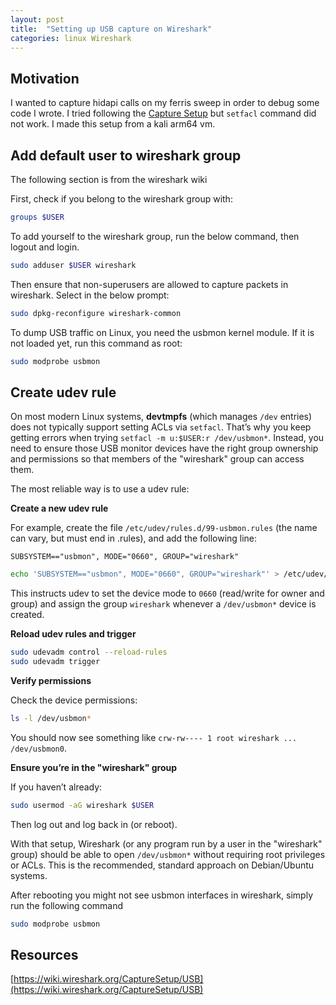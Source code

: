 ```yaml
---
layout: post
title:  "Setting up USB capture on Wireshark"
categories: linux Wireshark
---
```


## Motivation 
I wanted to capture hidapi calls on my ferris sweep in order to debug some code I wrote. I tried following the [Capture Setup](https://wiki.wireshark.org/CaptureSetup/USB) but `setfacl` command did not work. I made this setup from a kali arm64 vm.

## Add default user to wireshark group
The following section is from the wireshark wiki

First, check if you belong to the wireshark group with:

```bash
groups $USER
```


To add yourself to the wireshark group, run the below command, then logout and login.

```bash
sudo adduser $USER wireshark
```

Then ensure that non-superusers are allowed to capture packets in wireshark. Select <Yes> in the below prompt:

```bash
sudo dpkg-reconfigure wireshark-common
```

To dump USB traffic on Linux, you need the usbmon kernel module. If it is not loaded yet, run this command as root:

```bash
sudo modprobe usbmon
```

## Create udev rule

On most modern Linux systems, **devtmpfs** (which manages `/dev` entries) does not typically support setting ACLs via `setfacl`. That’s why you keep getting errors when trying `setfacl -m u:$USER:r /dev/usbmon*`. Instead, you need to ensure those USB monitor devices have the right group ownership and permissions so that members of the "wireshark" group can access them.

The most reliable way is to use a udev rule:

**Create a new udev rule**

For example, create the file `/etc/udev/rules.d/99-usbmon.rules` (the name can vary, but must end in .rules), and add the following line:

```
SUBSYSTEM=="usbmon", MODE="0660", GROUP="wireshark"
```

```bash
echo 'SUBSYSTEM=="usbmon", MODE="0660", GROUP="wireshark"' > /etc/udev/rules.d/99-usbmon.rules
```

This instructs udev to set the device mode to `0660` (read/write for owner and group) and assign the group `wireshark` whenever a `/dev/usbmon*` device is created.

**Reload udev rules and trigger**

```bash
sudo udevadm control --reload-rules
sudo udevadm trigger
```

**Verify permissions**

Check the device permissions:

```bash
ls -l /dev/usbmon*
```

You should now see something like `crw-rw---- 1 root wireshark ... /dev/usbmon0`.

**Ensure you’re in the "wireshark" group**

If you haven’t already:

```bash
sudo usermod -aG wireshark $USER
```

Then log out and log back in (or reboot).

With that setup, Wireshark (or any program run by a user in the "wireshark" group) should be able to open `/dev/usbmon*` without requiring root privileges or ACLs. This is the recommended, standard approach on Debian/Ubuntu systems.

After rebooting you might not see usbmon interfaces in wireshark, simply run the following command

```bash
sudo modprobe usbmon
```

## Resources

[https://wiki.wireshark.org/CaptureSetup/USB](https://wiki.wireshark.org/CaptureSetup/USB)
